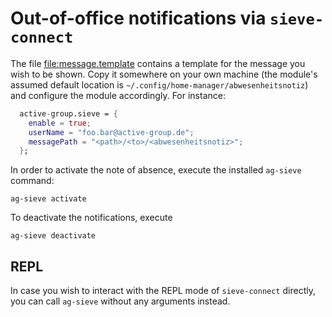 # Out-of-office notifications via `sieve-connect`

The file [file:message.template](./message.template) contains a template for
the message you wish to be shown. Copy it somewhere on your own machine (the
module's assumed default location is
`~/.config/home-manager/abwesenheitsnotiz`) and configure the module
accordingly. For instance:

```nix
  active-group.sieve = {
    enable = true;
    userName = "foo.bar@active-group.de";
    messagePath = "<path>/<to>/<abwesenheitsnotiz>";
  };
```

In order to activate the note of absence, execute the installed `ag-sieve`
command:

```shell
ag-sieve activate
```

To deactivate the notifications, execute

```shell
ag-sieve deactivate
```

## REPL

In case you wish to interact with the REPL mode of `sieve-connect` directly,
you can call `ag-sieve` without any arguments instead.
